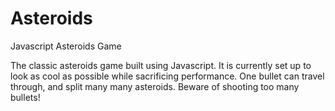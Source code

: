 Asteroids
=========

Javascript Asteroids Game

The classic asteroids game built using Javascript. It is currently set up to look as cool as possible while sacrificing performance. One bullet can travel through, and split many many asteroids. Beware of shooting too many bullets!
